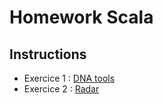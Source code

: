 # Homework Scala

## Instructions

* Exercice 1 : [DNA tools](https://github.com/tabmo/homework/tree/master/backend/scala/exercices/1-dna)
* Exercice 2 : [Radar](https://github.com/tabmo/homework/tree/master/backend/scala/exercices/2-radar)
